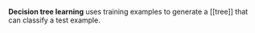 **Decision tree learning** uses training examples to generate a [[tree]] that can classify a test example.